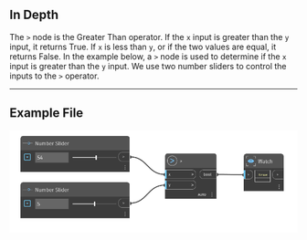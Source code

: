 ## In Depth
The `>` node is the Greater Than operator. If the `x` input is greater than the `y` input, it returns True. If `x` is less than `y`, or if the two values are equal, it returns False. In the example below, a `>` node is used to determine if the `x` input is greater than the `y` input. We use two number sliders to control the inputs to the `>` operator.
___
## Example File

![>](./MK3H4H3ILN766UIQEAC53XJHO5F6H7XDRRBJMXCTVKYDLUFWWIQQ_img.jpg)